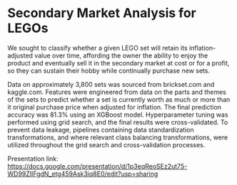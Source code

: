 # Secondary Market Analysis for LEGOs
We sought to classify whether a given LEGO set will retain its inflation-adjusted value over time, affording the owner the ability to enjoy the product and eventually sell it in the secondary market at cost or for a profit, so they can sustain their hobby while continually purchase new sets.

Data on approximately 3,800 sets was sourced from brickset.com and kaggle.com. Features were engineered from data on the parts and themes of the sets to predict whether a set is currently worth as much or more than it original purchase price when adjusted for inflation. The final prediction accuracy was 81.3% using an XGBoost model. Hyperparameter tuning was performed using grid search, and the final results were cross-validated. To prevent data leakage, pipelines containing data standardization transformations, and where relevant class balancing transformations, were utilized throughout the grid search and cross-validation processes.

Presentation link: https://docs.google.com/presentation/d/1p3eqReoSEz2ut75-WD99ZIlFgdN_etg459Ask3iq8E0/edit?usp=sharing
